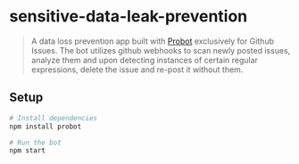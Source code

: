 # sensitive-data-leak-prevention

> A data loss prevention app built with [Probot](https://github.com/probot/probot) exclusively for Github Issues.
> The bot utilizes github webhooks to scan newly posted issues, analyze them and upon detecting instances of certain regular expressions, delete the issue and re-post it without them.

## Setup

```sh
# Install dependencies
npm install probot

# Run the bot
npm start
```


